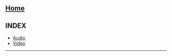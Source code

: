 [Home](../README.md) 
------------------------------------------------------------------------------- 
## INDEX

+ [Audio](audioSamples/README.md) 
+ [Video](videoSamples/README.md) 
-------------------------------------------------------------------------------
